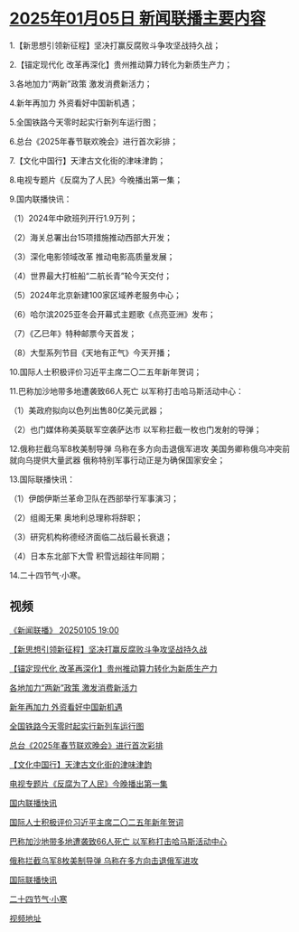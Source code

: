 # [2025年01月05日 新闻联播主要内容](https://tv.cctv.com/lm/xwlb/day/20250105.shtml)

1.【新思想引领新征程】坚决打赢反腐败斗争攻坚战持久战；

2.【锚定现代化 改革再深化】贵州推动算力转化为新质生产力；

3.各地加力“两新”政策 激发消费新活力；

4.新年再加力 外资看好中国新机遇；

5.全国铁路今天零时起实行新列车运行图；

6.总台《2025年春节联欢晚会》进行首次彩排；

7.【文化中国行】天津古文化街的津味津韵；

8.电视专题片《反腐为了人民》今晚播出第一集；

9.国内联播快讯：

（1）2024年中欧班列开行1.9万列；

（2）海关总署出台15项措施推动西部大开发；

（3）深化电影领域改革 推动电影高质量发展；

（4）世界最大打桩船“二航长青”轮今天交付；

（5）2024年北京新建100家区域养老服务中心；

（6）哈尔滨2025亚冬会开幕式主题歌《点亮亚洲》发布；

（7）《乙巳年》特种邮票今天首发；

（8）大型系列节目《天地有正气》今天开播；

10.国际人士积极评价习近平主席二〇二五年新年贺词；

11.巴称加沙地带多地遭袭致66人死亡 以军称打击哈马斯活动中心：

（1）美政府拟向以色列出售80亿美元武器；

（2）也门媒体称美英联军空袭萨达市 以军称拦截一枚也门发射的导弹；

12.俄称拦截乌军8枚美制导弹 乌称在多方向击退俄军进攻 美国务卿称俄乌冲突前就向乌提供大量武器 俄称特别军事行动正是为确保国家安全；

13.国际联播快讯：

（1）伊朗伊斯兰革命卫队在西部举行军事演习；

（2）组阁无果 奥地利总理称将辞职；

（3）研究机构称德经济面临二战后最长衰退；

（4）日本东北部下大雪 积雪远超往年同期；

14.二十四节气·小寒。

## 视频

[《新闻联播》 20250105 19:00](https://tv.cctv.com/2025/01/05/VIDERj2MwUuOvxum8MvdaILW250105.shtml)

[【新思想引领新征程】坚决打赢反腐败斗争攻坚战持久战](https://tv.cctv.com/2025/01/05/VIDELswhPHjL4ktBmnGozU1c250105.shtml)

[【锚定现代化 改革再深化】贵州推动算力转化为新质生产力](https://tv.cctv.com/2025/01/05/VIDES0rYljVAj1bO1wGlmAcD250105.shtml)

[各地加力“两新”政策 激发消费新活力](https://tv.cctv.com/2025/01/05/VIDE1Zyxeic77FFZYKDBPI2M250105.shtml)

[新年再加力 外资看好中国新机遇](https://tv.cctv.com/2025/01/05/VIDEF9Gq7Dnt2tKX5VizZaLl250105.shtml)

[全国铁路今天零时起实行新列车运行图](https://tv.cctv.com/2025/01/05/VIDEi7rl4VzRSdz6s2z0wlSG250105.shtml)

[总台《2025年春节联欢晚会》进行首次彩排](https://tv.cctv.com/2025/01/05/VIDE61A5qtK87daeI0DFbWbr250105.shtml)

[【文化中国行】天津古文化街的津味津韵](https://tv.cctv.com/2025/01/05/VIDE2IsPbeRK5LRTJvNktyXn250105.shtml)

[电视专题片《反腐为了人民》今晚播出第一集](https://tv.cctv.com/2025/01/05/VIDE4rNEQl8sD12Z4B1X2SRf250105.shtml)

[国内联播快讯](https://tv.cctv.com/2025/01/05/VIDEVLpgEuerO3uasYoprRwn250105.shtml)

[国际人士积极评价习近平主席二〇二五年新年贺词](https://tv.cctv.com/2025/01/05/VIDEZ8o38FCo8o7KBbWf1GAy250105.shtml)

[巴称加沙地带多地遭袭致66人死亡 以军称打击哈马斯活动中心](https://tv.cctv.com/2025/01/05/VIDEmmVQQjTc6M7B7d1gHK4v250105.shtml)

[俄称拦截乌军8枚美制导弹 乌称在多方向击退俄军进攻](https://tv.cctv.com/2025/01/05/VIDEUqPNnP3TorAgFTL8qTDE250105.shtml)

[国际联播快讯](https://tv.cctv.com/2025/01/05/VIDE9af2hAfPtNFLqkIu6BqT250105.shtml)

[二十四节气·小寒](https://tv.cctv.com/2025/01/05/VIDEBq2KnkYpKcGNotSIzdXn250105.shtml)

[视频地址](https://tv.cctv.com/lm/xwlb/day/20250105.shtml) 

